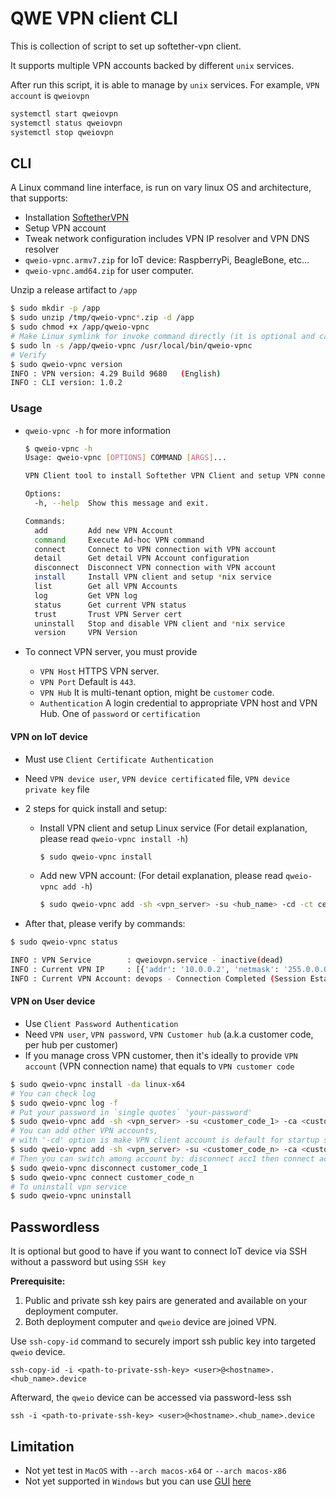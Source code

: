 # QWE VPN client CLI

This is collection of script to set up softether-vpn client.

It supports multiple VPN accounts backed by different `unix` services.

After run this script, it is able to manage by `unix` services. For example, `VPN account` is `qweiovpn`

```bash
systemctl start qweiovpn
systemctl status qweiovpn
systemctl stop qweiovpn
```

## CLI

A Linux command line interface, is run on vary linux OS and architecture, that supports:

- Installation [SoftetherVPN](https://www.softether.org/)
- Setup VPN account
- Tweak network configuration includes VPN IP resolver and VPN DNS resolver
- `qweio-vpnc.armv7.zip` for IoT device: RaspberryPi, BeagleBone, etc...
- `qweio-vpnc.amd64.zip` for user computer.

Unzip a release artifact to `/app`

```bash
$ sudo mkdir -p /app
$ sudo unzip /tmp/qweio-vpnc*.zip -d /app
$ sudo chmod +x /app/qweio-vpnc
# Make Linux symlink for invoke command directly (it is optional and can skip if done it before
$ sudo ln -s /app/qweio-vpnc /usr/local/bin/qweio-vpnc
# Verify
$ sudo qweio-vpnc version
INFO : VPN version: 4.29 Build 9680   (English)
INFO : CLI version: 1.0.2
```

### Usage

- `qweio-vpnc -h` for more information

  ```bash
  $ qweio-vpnc -h
  Usage: qweio-vpnc [OPTIONS] COMMAND [ARGS]...

  VPN Client tool to install Softether VPN Client and setup VPN connection

  Options:
    -h, --help  Show this message and exit.
  
  Commands:
    add         Add new VPN Account
    command     Execute Ad-hoc VPN command
    connect     Connect to VPN connection with VPN account
    detail      Get detail VPN Account configuration
    disconnect  Disconnect VPN connection with VPN account
    install     Install VPN client and setup *nix service
    list        Get all VPN Accounts
    log         Get VPN log
    status      Get current VPN status
    trust       Trust VPN Server cert
    uninstall   Stop and disable VPN client and *nix service
    version     VPN Version
  ```

- To connect VPN server, you must provide
  - `VPN Host` HTTPS VPN server.
  - `VPN Port` Default is `443`.
  - `VPN Hub`  It is multi-tenant option, might be `customer` code.
  - `Authentication` A login credential to appropriate VPN host and VPN Hub. One of `password` or `certification`

#### VPN on IoT device

- Must use `Client Certificate Authentication`
- Need `VPN device user`, `VPN device certificated` file, `VPN device private key` file
- 2 steps for quick install and setup:
  - Install VPN client and setup Linux service (For detail explanation, please read `qweio-vpnc install -h`)

    ```bash
    $ sudo qweio-vpnc install
    ```

  - Add new VPN account: (For detail explanation, please read `qweio-vpnc add -h`)

    ```bash
    $ sudo qweio-vpnc add -sh <vpn_server> -su <hub_name> -cd -ct cert -cu <vpn_device_user> -cck <vpn_device_certificated> -cpk <vpn_device_private_key> --hostname
    ```

- After that, please verify by commands:

```bash
$ sudo qweio-vpnc status

INFO : VPN Service        : qweiovpn.service - inactive(dead)
INFO : Current VPN IP     : [{'addr': '10.0.0.2', 'netmask': '255.0.0.0', 'broadcast': '10.255.255.255'}]
INFO : Current VPN Account: devops - Connection Completed (Session Established)
```

#### VPN on User device

- Use `Client Password Authentication`
- Need `VPN user`, `VPN password`, `VPN Customer hub` (a.k.a customer code, per hub per customer)
- If you manage cross VPN customer, then it's ideally to provide `VPN account` (VPN connection name) that equals to `VPN customer code`

```bash
$ sudo qweio-vpnc install -da linux-x64
# You can check log
$ sudo qweio-vpnc log -f
# Put your password in `single quotes` 'your-password'
$ sudo qweio-vpnc add -sh <vpn_server> -su <customer_code_1> -ca <customer_code_1> -ct password -cu <vpn_user> -cp <vpn_password>
# You can add other VPN accounts, 
# with '-cd' option is make VPN client account is default for startup system/computer
$ sudo qweio-vpnc add -sh <vpn_server> -su <customer_code_n> -ca <customer_code_n> -ct password -cu <vpn_user> -cp <vpn_password> -cd
# Then you can switch among account by: disconnect acc1 then connect acc2
$ sudo qweio-vpnc disconnect customer_code_1
$ sudo qweio-vpnc connect customer_code_n
# To uninstall vpn service
$ sudo qweio-vpnc uninstall
```

## Passwordless

It is optional but good to have if you want to connect IoT device via SSH without a password but using `SSH key`

**Prerequisite:**

1. Public and private ssh key pairs are generated and available on your deployment computer.
2. Both deployment computer and `qweio` device are joined VPN.

Use `ssh-copy-id` command to securely import ssh public key into targeted `qweio` device.

```
ssh-copy-id -i <path-to-private-ssh-key> <user>@<hostname>.<hub_name>.device
```

Afterward, the `qweio` device can be accessed via password-less ssh

```
ssh -i <path-to-private-ssh-key> <user>@<hostname>.<hub_name>.device
```

## Limitation

- Not yet test in `MacOS` with `--arch macos-x64` or `--arch macos-x86`
- Not yet supported in `Windows` but you can use [GUI](https://www.softether.org/4-docs/1-manual/4._SoftEther_VPN_Client_Manual/4.2_Using_the_VPN_Client) [here](https://www.softether-download.com/files/softether/v4.34-9745-rtm-2020.04.05-tree/Windows/SoftEther_VPN_Client/softether-vpnclient-v4.34-9745-rtm-2020.04.05-windows-x86_x64-intel.exe)
